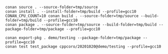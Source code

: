 
    conan source . --source-folder=tmp/source
    conan install . --install-folder=tmp/build --profile=gcc10
    CONAN_CPU_COUNT=10 conan build . --source-folder=tmp/source --build-folder=tmp/build --profile=gcc10
    conan package . --source-folder=tmp/source --build-folder=tmp/build --package-folder=tmp/package --profile=gcc10

    conan export-pkg . demo/testing --package-folder=tmp/package --profile=gcc10
    conan test test_package cppcoro/20201020@demo/testing --profile=gcc10

